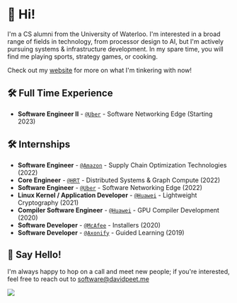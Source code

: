 # 👋 Hi! 

I'm a CS alumni from the University of Waterloo. I'm interested in a broad range of fields in technology, from processor design to AI, but I'm actively pursuing systems & infrastructure development. In my spare time, you will find me playing sports, strategy games, or cooking.

Check out my [website](https://website.davidpeet.me) for more on what I'm tinkering with now!

## 🛠️ Full Time Experience

- **Software Engineer II** - [`@Uber`](https://www.uber.com) - Software Networking Edge (Starting 2023)

## 🛠️ Internships

- **Software Engineer** - [`@Amazon`](https://amazon.com) - Supply Chain Optimization Technologies (2022)
- **Core Engineer** - [`@HRT`](https://www.hudsonrivertrading.com/) - Distributed Systems & Graph Compute (2022)
- **Software Engineer** - [`@Uber`](https://www.uber.com) - Software Networking Edge (2022)
- **Linux Kernel / Application Developer** - [`@Huawei`](https://www.huawei.com/) - Lightweight Cryptography (2021)
- **Compiler Software Engineer** - [`@Huawei`](https://www.huawei.com/) - GPU Compiler Development (2020)
- **Software Developer** - [`@McAfee`](https://www.mcafee.com/) - Installers (2020)
- **Software Developer** - [`@Axonify`](https://axonify.com/) - Guided Learning (2019)

## 💬 Say Hello!

I'm always happy to hop on a call and meet new people; if you're interested, feel free to reach out to [software@davidpeet.me](mailto:software@davidpeet.me?subject=Hello!)

<p>
 <a href="https://www.linkedin.com/in/dapeet/"><img src="https://img.shields.io/badge/LinkedIn-blue?style=for-the-badge&logo=linkedin&logoColor=white" /></a>&nbsp;&nbsp;&nbsp;&nbsp;
<p>
